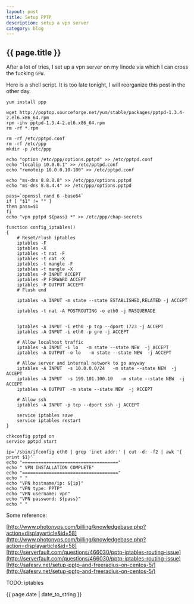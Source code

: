 ```yaml
---
layout: post
title: Setup PPTP
description: setup a vpn server
category: blog
---
```

<h2> {{ page.title }} </h2>


After a lot of tries, I set up a vpn server on my linode via which I can cross the fucking `GFW`.

Here is a shell script. It is too late tonight, I will reorganize this post in the other day.

    yum install ppp

    wget http://poptop.sourceforge.net/yum/stable/packages/pptpd-1.3.4-2.el6.x86_64.rpm
    rpm -ihv pptpd-1.3.4-2.el6.x86_64.rpm
    rm -rf *.rpm

    rm -rf /etc/pptpd.conf
    rm -rf /etc/ppp
    mkdir -p /etc/ppp

    echo "option /etc/ppp/options.pptpd" >> /etc/pptpd.conf
    echo "localip 10.0.0.1" >> /etc/pptpd.conf
    echo "remoteip 10.0.0.10-100" >> /etc/pptpd.conf

    echo "ms-dns 8.8.8.8" >> /etc/ppp/options.pptpd
    echo "ms-dns 8.8.4.4" >> /etc/ppp/options.pptpd

    pass=`openssl rand 6 -base64`
    if [ "$1" != "" ]
    then pass=$1
    fi
    echo "vpn pptpd ${pass} *" >> /etc/ppp/chap-secrets

    function config_iptables()
    {
        # Reset/Flush iptables
        iptables -F
        iptables -X
        iptables -t nat -F
        iptables -t nat -X
        iptables -t mangle -F
        iptables -t mangle -X
        iptables -P INPUT ACCEPT
        iptables -P FORWARD ACCEPT
        iptables -P OUTPUT ACCEPT
        # Flush end

        iptables -A INPUT -m state --state ESTABLISHED,RELATED -j ACCEPT

        iptables -t nat -A POSTROUTING -o eth0 -j MASQUERADE


        iptables -A INPUT -i eth0 -p tcp --dport 1723 -j ACCEPT
        iptables -A INPUT -i eth0 -p gre -j ACCEPT

        # Allow localhost traffic
        iptables -A INPUT -i lo   -m state --state NEW  -j ACCEPT
        iptables -A OUTPUT -o lo   -m state --state NEW  -j ACCEPT

        # Allow server and internal network to go anyway
        iptables -A INPUT  -s 10.0.0.0/24   -m state --state NEW  -j ACCEPT
        iptables -A INPUT  -s 199.101.100.10   -m state --state NEW  -j ACCEPT
        iptables -A OUTPUT  -m state --state NEW  -j ACCEPT

        # Allow ssh
        iptables -A INPUT -p tcp --dport ssh -j ACCEPT

        service iptables save
        service iptables restart
    }

    chkconfig pptpd on
    service pptpd start

    ip=`/sbin/ifconfig eth0 | grep 'inet addr:' | cut -d: -f2 | awk '{ print $1}'`
    echo "===================================="
    echo " VPN INSTALLATION COMPLETE"
    echo "===================================="
    echo " "
    echo "VPN hostname/ip: ${ip}"
    echo "VPN type: PPTP"
    echo "VPN username: vpn"
    echo "VPN password: ${pass}"
    echo " "


Some reference:

[http://www.photonvps.com/billing/knowledgebase.php?action=displayarticle&id=58](http://www.photonvps.com/billing/knowledgebase.php?action=displayarticle&id=58)
[http://serverfault.com/questions/466030/pptp-iptables-routing-issue](http://serverfault.com/questions/466030/pptp-iptables-routing-issue)
[http://safesrv.net/setup-pptp-and-freeradius-on-centos-5/](http://safesrv.net/setup-pptp-and-freeradius-on-centos-5/)

TODO: iptables

<p> {{ page.date | date_to_string }} </p>
